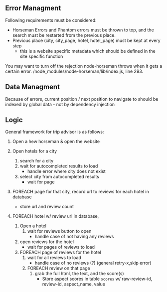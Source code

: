 
## Error Managment
Following requirements must be considered:
- Horseman Errors and Phantom errors must be thrown to top, and the search must be restarted from the previous place.
- Previous place (city, city_page, hotel, hotel_page) must be kept at every step    
    - this is a website specific metadata which should be defined in the site specific function
    
You may want to turn off the rejection node-horseman throws when it gets a certain error. 
    /node_modules/node-horseman/lib/index.js, line 293.
    
## Data Managment
Because of errors, current position / next position to navigate to should be indexed by global data - not by dependency injection
    
## Logic
General framework for trip advisor is as follows:
1. Open a hew horseman & open the website
2. Open hotels for a city
    1. search for a city
    2. wait for autocompleted results to load
        - handle error where city does not exist
    3. select city from autocompleted results
        - wait for page
3. FOREACH page for that city, record url to reviews for each hotel in database
    - store url and review count
    
4. FOREACH hotel w/ review url in database,
    1. Open a hotel
        1. wait for reviews button to open
            - handle case of not having any reviews
    2. open reviews for the hotel
        - wait for pages of reviews to load
    3. FOREACH page of reviews for the hotel
        1. wait for all reviews to load
            - handle case of no reviews (?) (general retry-x,skip error)
        2. FOREACH review on that page
            1. grab the full html, the text, and the score(s)
                - Store aspect scores in table `scores` w/ raw-review-id, review-id, aspect_name, value

